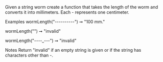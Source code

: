Given a string worm create a function that takes the length of the worm and converts it into millimeters. Each - represents one centimeter.

Examples
wormLength("----------") ➞ "100 mm."

wormLength("") ➞ "invalid"

wormLength("---_-___---_") ➞ "invalid"

Notes
Return "invalid" if an empty string is given or if the string has characters other than -.